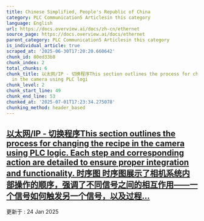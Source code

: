 ```yaml
---
title: Chinese Simplified, People's Republic of China
category: PLC Communication5 Articlesin this category
language: English
url: https://docs.overview.ai/docs/zh-cn/ethernet
source_page: https://docs.overview.ai/docs/ethernet
parent_category: PLC Communication5 Articlesin this category
is_individual_article: true
scraped_at: '2025-06-30T17:20:20.660642'
chunk_id: 80ed33b8
chunk_index: 2
total_chunks: 6
chunk_title: 以太网/IP - 切换程序This section outlines the process for changing the recipe
  in the camera using PLC logi
chunk_level: 2
chunk_start_line: 49
chunk_end_line: 53
chunked_at: '2025-07-01T17:23:34.275078'
chunking_method: header_based
---
```


## [以太网/IP - 切换程序This section outlines the process for changing the recipe in the camera using PLC logic. Each step and corresponding action are detailed to ensure proper integration and functionality. 时序图 时序图展示了相机系统内部操作的顺序，强调了不同信号之间的相互作用——一个信号如何触发另一个信号，以及过程...](/docs/zh-cn/plc-communication-ethernetip-recipe-switch)

更新于 : 24 Jan 2025
